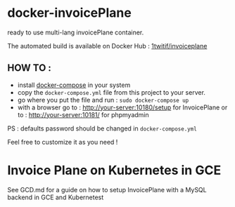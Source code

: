 # docker-invoicePlane
ready to use multi-lang invoicePlane container.

The automated build is available on Docker Hub : [1twitif/invoiceplane](https://hub.docker.com/r/1twitif/invoiceplane/)

## HOW TO :

- install [docker-compose](https://docs.docker.com/compose/install/) in your system
- copy the `docker-compose.yml` file from this project to your server.
- go where you put the file and run : `sudo docker-compose up`
- with a browser go to : [http://your-server:10180/setup](http://your-server:10180/setup) for InvoicePlane or to : [http://your-server:10181/](http://your-server:10181/) for phpmyadmin

PS : defaults password should be changed in `docker-compose.yml`

Feel free to customize it as you need !

# Invoice Plane on Kubernetes in GCE
See GCD.md for a guide on how to setup InvoicePlane with a MySQL backend in GCE and Kubernetest

